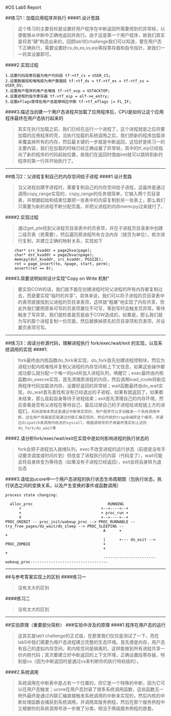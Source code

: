 #OS Lab5 Report

##练习1：加载应用程序并执行
####1.设计思路
>这个练习的主要目标是设置好用户程序在中断返回所需要用到的异常帧，以便能够从中断中正确地返回并执行。由于这是第一个用户程序，故我们其实是将其“硬”构造出来的，回顾lab1的challenge我们可以知道，要在用户态下正确执行，需要设置好cs,ds,es,ss,eip等段寄存器和指令指针，故我们一一将其设置即可。

####2.实现过程

```
1.设置代码段寄存器为用户代码段 tf->tf_cs = USER_CS;
2.设置数据段和堆栈段为用户数据段 tf->tf_ds = tf->tf_es = tf->tf_ss = USER_DS;
3.设置用户程序的用户态堆栈 tf->tf_esp = USTACKTOP;
4.设置进程的指令寄存器 tf->tf_eip = elf->e_entry;
5.设置eflags使得在用户态能够响应中断 tf->tf_eflags |= FL_IF;
```
 
####3.描述当创建一个用户态进程并加载了应用程序后，CPU是如何让这个应用程序最终在用户态执行起来的
>其实在执行加载之前，我们已经在运行一个进程了，这个进程就是之后将要加载的应用程序的壳，当执行加载的系统调用之后，我们把新的程序加载进来覆盖掉所有的内存，然后最关键的一步就是中断返回，这恰好是练习一的主要内容，我们在加载的时候已经正确设置了异常帧，其中的tf_eip已经指向了新的程序的代码起始位置，故我们在返回时借由iret就可以跳转到新的程序的第一行并开始执行了。


---
##练习2：父进程复制自己的内存空间给子进程
####1.设计思路
>当父进程创建字进程时，需要复制自己的内存空间给子进程，这最终是通过调用copy_range实现的，copy_range的任务很简单，它输入两个页目录表，并根据起始和结束位置把一张表中的内容复制到另一张表上，那么我们只需要为新的进程不断分配页面，并把父进程的内存memcpy过来就行了。

####2.实现过程
>通过get_pte找到父进程页目录表中的页表项，并在子进程页目录表中创建二级页表（若需要），然后遍历原进程所有合法内存（按页为单位），依次进行复制，并建立正确的映射关系，实现如下

```
	char* src_kvaddr = page2kva(page);
	char* dst_kvaddr = page2kva(npage);
   	memcpy(dst_kvaddr, src_kvaddr, PGSIZE);
    ret = page_insert(to, npage, start, perm);
    assert(ret == 0);
```

####3.简要说明如何设计实现"Copy on Write 机制"
>要实现COW的话，我们就不能在创建进程时将父进程的所有内存都复制过去，而是要实现“临时的共享”。具体来说，我们可以将子进程的页目录表中的表项直接指到父进程的页目录表项，这样就“粗暴”地实现了内存共享，但此外我们要把原来可写的页表项置位不可写，等到写时会触发页异常。等待触发了写异常，我们就检查是否是由于COW造成的，如果是，那么我们就为写的那个进程复制一份页面，然后替换掉原先的页目录项和页表项，并设置页表项可写。

---

##练习3：阅读分析源代码，理解进程执行 fork/exec/wait/exit 的实现，以及系统调用的实现
####1.
>fork最终由内核函数do_fork来实现，do_fork首先创建进程控制块，然后为进程分配内核堆栈并复制父进程的内存空间和上下文信息，如果这些操作都成功那么就分配一个唯一的pid并加入进程队列，唤醒它；exec最终由内核函数do_execve实现，首先清理原进程的内存，然后调用load_icode将新应用程序代码加载进内存，设置好返回的异常帧；wait函数最终由do_wait实现，do_wait首先查找有没有已经退出的子进程，如果有就返回了，如果都未结束，那么挂起自身等待子进程结束；exit首先清理自己的内存环境，然后查看是否有父进程在等待自己，最后过继自己的子进程给进程链上方的进程们。`系统调用本质还是通过中断来实现的，用户程序可以手动触发一个系统调用中断，这在用户库最底层是通过内联汇编实现的，然后内核的trap会捕获这个编号，并通过dispatch来调用内核态的syscall，根据调用号的不用最终落实到上述的do_fork/do_wait等`

####2.请分析fork/exec/wait/exit在实现中是如何影响进程的执行状态的
>fork会把子进程加入就绪队列，exec不改变进程的运行状态（前提是没有手动要求调度或时间片到）但改变了进程执行的内容（代码变了），wait可能会将自身转变为等待态（如果没有子进程已经返回），exit会将自身转为退出态

####3.请给出ucore中一个用户态进程的执行状态生命周期图（包执行状态，执行状态之间的变换关系，以及产生变换的事件或函数调用）
```
process state changing:

  alloc_proc                                 RUNNING
      +                                   +--<----<--+
      +                                   + proc_run +
      V                                   +-->---->--+ 
PROC_UNINIT -- proc_init/wakeup_proc --> PROC_RUNNABLE -- try_free_pages/do_wait/do_sleep --> PROC_SLEEPING --
                                           A      +                                                           +
                                           |      +--- do_exit --> PROC_ZOMBIE                                +
                                           +                                                                  + 
                                           -----------------------wakeup_proc----------------------------------
```

---
##与参考答案实现上的区别
####练习一
>没有太大的区别

####练习二
>没有太大的区别

---
##实验原理（重要部分简析）
###实验中涉及的原理
####1.程序在用户态的运行
>这其实是lab1 challenge的正式版，在那里我们仅仅是测试了一下，而在lab5中我们需要为用户态进程建立完整的生态环境。首先便是内存，用户态有自己的虚拟内存空间，和内核空间是隔离的，这样能做到所有进程共享一份内核代码；其次要建立好中断返回的上下文环境，正确设置段寄存器，特别是cs（因为中断返回时是通过cs来判断你的执行特权级的）。

####2.系统调用
>系统调用在中断表中是占有一个位置的，但它是一个特殊的中断，因为它可以在用户态触发；ucore在用户态封装了很多系统调用函数，这些函数无一例外最终是通过内联汇编直接触发系统调用的中断来实现的，然后内核的中断处理函数会捕获到系统调用，并调用其服务例程，然后在那个服务例程中又根据你的系统调用号进一步做了分类，相当于两级服务例程的嵌套。
